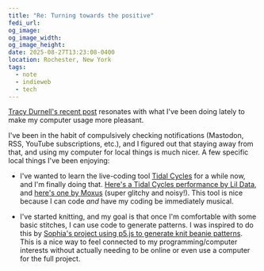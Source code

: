 ```yaml
---
title: "Re: Turning towards the positive"
fedi_url:
og_image:
og_image_width:
og_image_height:
date: 2025-08-27T13:23:08-0400
location: Rochester, New York
tags:
  - note
  - indieweb
  - tech
---
```


<link rel="stylesheet" type="text/css" href="/styles/notes-photos.css">

[Tracy Durnell's recent post](https://tracydurnell.com/2025/08/27/turning-towards-the-positive/) resonates with what I've been doing lately to make my computer usage more pleasant.

I've been in the habit of compulsively checking notifications (Mastodon, RSS, YouTube subscriptions, etc.), and I figured out that staying away from that, and using my computer for local things is much nicer. A few specific local things I've been enjoying:

- I've wanted to learn the live-coding tool [Tidal Cycles](https://tidalcycles.org/) for a while now, and I'm finally doing that. [Here's a Tidal Cycles performance by Lil Data](https://www.youtube.com/watch?v=Db0QJo1eaoI), and [here's one by Moxus](https://www.youtube.com/watch?v=Tjf-NJNfOP4) (super glitchy and noisy!). This tool is nice because I can code _and_ have my coding be immediately musical.

- I've started knitting, and my goal is that once I'm comfortable with some basic stitches, I can use code to generate patterns. I was inspired to do this by [Sophia's project using p5.js to generate knit beanie patterns](https://www.fractalkitty.com/w/). This is a nice way to feel connected to my programming/computer interests without actually needing to be online or even use a computer for the full project.
